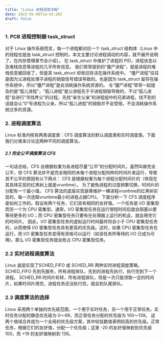```yaml
---
title: "Linux 进程调度详解"
date: 2023-05-08T14:43:20Z
draft: false
---
```


### 1. PCB 进程控制器 task_struct
对于 Linux 操作系统而言，每一个进程都对应一个 task_struct 结构体（Linux 中的线程也是由 task_struct 控制的，本文主要讨论进程调动的内容，就不展开说明了，在内存管理章节会介绍）。
在 task_struct 中维护了进程的 PID，进程状态以及堆栈信息等进程的几乎所有信息。
我们常常提到的“僵尸进程”，就是进程的堆栈信息被回收了，但是其 task_struct 却依旧存活在操作系统中。 “僵尸进程”往往是因为父进程处理子进程的销毁信号错误导致的。也是因为 task_struct 留存在操作系统中，所以“僵尸进程”是会消耗操作系统资源的。
与“僵尸进程”常常一起提及的是“孤儿进程”，“孤儿进程”是父进程先于子进程销毁导致的，不过“孤儿进程”会进行“寻找养父”的过程，先找“亲生父亲”的进程组中的兄弟进程，找不到的话就会认“0”号进程为父亲，所以“孤儿进程”的销毁并不会受阻，不会消耗操作系统过多的资源。

### 2. 进程调度算法
Linux 标准内核有两类调度类：CFS 调度算法的默认调度类和实时调度类。下面我们分类来讨论这两种不同的调度算法。

##### 2.1 完全公平调度算法 CFS
一句话总结，CFS 会根据权重为各进程尽量“公平”的分配时间片。虽然叫做完全公平，但 CFS 算法并不是完全相同的未每个进程分配同样的时间片来运行，导致其不公平的原因有以下两点：
CFS 是根据权重为每个进程分配时间片的（体现在其具体实现的红黑树上就是vruntime）。
为了避免进程的过度频繁切换，时间片的分配有一个最小值。
CFS 算法的底层实现是靠维护一棵进程vruntime的红黑树实现的，每一次选取vruntime最小的进程占据CPU。
下面分析一下 CFS 调度程序是如何工作的。假设有两个任务，它们具有相同的友好值。一个任务是 I/O 密集型而另一个为 CPU 密集型。通常，I/O 密集型任务在运行很短时间后就会阻塞以便等待更多的 I/O；而 CPU 密集型任务只要有在处理器上运行的机会，就会用完它的时间片。
因此，I/O 密集型任务的虚拟运行时间最终将会小于 CPU 密集型任务的，从而使得 I/O 密集型任务具有更高的优先级。这时，如果 CPU 密集型任务在运行，而 I/O 密集型任务变得有资格可以运行（如该任务所等待的 I/O 已成为可用)，那么 I/O 密集型任务就会抢占 CPU 密集型任务。

### 2.2 实时进程调度算法
Linux 底层实现了SCHED_FIFO 或 SCHED_RR 两种实时进程调度策略。
SCHED_FIFO 先到先服务，所有进程排队，先到的进程先执行，执行完到下一个进程。
SCHED_RR 时间片轮转，所有进程排队，但是一次只能领取一定的时间片，如果时间片用完，进程任务还没执行完，就会到队尾排队。

### 2.3 调度算法的选择
Linux 采用两个单独的优先级范围，一个用于实时任务，另一个用于正常任务。实时任务分配的静态优先级为 0〜99，而正常任务分配的优先级为 100〜139。
这两个值域合并成为一个全局的优先级方案，其中较低数值表明较高的优先级。正常任务，根据它们的友好值，分配一个优先级；这里 -20 的友好值映射到优先级 100，而 +19 的友好值映射到 139。
